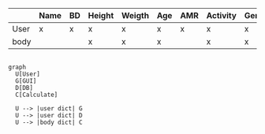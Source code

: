 |         |   Name |  BD  |  Height   |  Weigth   |  Age  |  AMR   |  Activity   | Gender  |
|---------|--------|--------|--------|--------|--------|--------|--------|--------|
| User    |    x    |   x     |  x      |    x    |    x    |   x     |   x     |    x    |
| body    |        |        |   x     |    x    |   x     |        |   x     |  x      |

```mermaid

graph
  U[User]
  G[GUI]
  D[DB]
  C[Calculate]

  U --> |user dict| G
  U --> |user dict| D
  U --> |body dict| C
  


```
